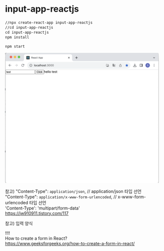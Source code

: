 # input-app-reactjs

```
//npx create-react-app input-app-reactjs
//cd input-app-reactjs
cd input-app-reactjs
npm install
```

```
npm start
```

![](attach_files/screenshot1.png?raw=true)

참고)
"Content-Type": `application/json`, // application/json 타입 선언  
"Content-Type": `application/x-www-form-urlencoded`, // x-www-form-urlencoded 타입 선언  
'Content-Type': 'multipart/form-data'  
https://jw910911.tistory.com/117

참고) 입력 양식

!!!!  
How to create a form in React?  
https://www.geeksforgeeks.org/how-to-create-a-form-in-react/
